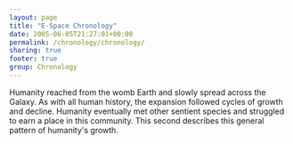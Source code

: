 ```yaml
---
layout: page
title: "E-Space Chronology"
date: 2005-06-05T21:27:01+00:00
permalink: /chronology/chronology/
sharing: true
footer: true
group: Chronology
---
```


Humanity reached from the womb Earth and slowly spread across the Galaxy. As with all human history, the expansion followed cycles of growth and decline. Humanity eventually met other sentient species and struggled to earn a place in this community. This second describes this general pattern of humanity's growth.




